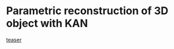 # Parametric reconstruction of 3D object with KAN
[teaser](imgs/BEST_PREDICTION_EFFICIENTNET_FOURIER_6.png)
